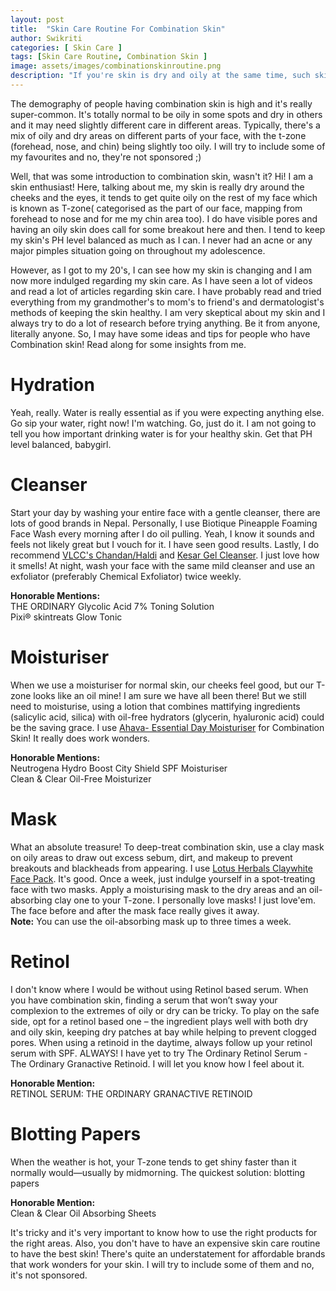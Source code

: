```yaml
---
layout: post
title:  "Skin Care Routine For Combination Skin"
author: Swikriti
categories: [ Skin Care ]
tags: [Skin Care Routine, Combination Skin ]
image: assets/images/combinationskinroutine.png
description: "If you're skin is dry and oily at the same time, such skin are called combination skin. Learn best products for combination skin, determine how well they work with you and stick to a skin care routine."
---
```


The demography of people having combination skin is high and it's really super-common. It's totally normal to be oily in some spots and dry in others and it may need slightly different care in different areas. Typically, there's a mix of oily and dry areas on different parts of your face, with the t-zone (forehead, nose, and chin) being slightly too oily. I will try to include some of my favourites and no, they're not sponsored ;)

Well, that was some introduction to combination skin, wasn't it? Hi! I am a skin enthusiast! Here, talking about me, my skin is really dry around the cheeks and the eyes, it tends to get quite oily on the rest of my face which is known as T-zone( categorised as the part of our face, mapping from forehead to nose and for me my chin area too). I do have visible pores and having an oily skin does call for some breakout here and then. I tend to keep my skin's PH level balanced as much as I can. I never had an acne or any major pimples situation going on throughout my adolescence. 

However, as I got to my 20's, I can see how my skin is changing and I am now more indulged regarding my skin care. As I have seen a lot of videos and read a lot of articles regarding skin care. I have probably read and tried everything from my grandmother's to mom's to friend's and dermatologist's methods of keeping the skin healthy. I am very skeptical about my skin and I always try to do a lot of research before trying anything. Be it from anyone, literally anyone. So, I may have some ideas and tips for people who have Combination skin! Read along for some insights from me. 

# Hydration
Yeah, really. Water is really essential as if you were expecting anything else. Go sip your water, right now! I'm watching. Go, just do it. I am not going to tell you how important drinking water is for your healthy skin. Get that PH level balanced, babygirl.

# Cleanser
Start your day by washing your entire face with a gentle cleanser, there are lots of good brands in Nepal. Personally, I use Biotique Pineapple Foaming Face Wash every morning after I do oil pulling. Yeah, I know it sounds and feels not likely great but I vouch for it. I have seen good results. Lastly, I do recommend <u>VLCC's Chandan/Haldi</u> and <u>Kesar Gel Cleanser</u>. I just love how it smells!
At night, wash your face with the same mild cleanser and use an exfoliator (preferably Chemical Exfoliator) twice weekly.

**Honorable Mentions:**<br>
THE ORDINARY Glycolic Acid 7% Toning Solution<br>
Pixi® skintreats Glow Tonic

# Moisturiser
When we use a moisturiser for normal skin, our cheeks feel good, but our T-zone looks like an oil mine! I am sure we have all been there! But we still need to moisturise, using a lotion that combines mattifying ingredients (salicylic acid, silica) with oil-free hydrators (glycerin, hyaluronic acid) could be the saving grace. I use <u>Ahava- Essential Day Moisturiser</u> for Combination Skin! It really does work wonders.

**Honorable Mentions:**<br>
Neutrogena Hydro Boost City Shield SPF Moisturiser<br>
Clean & Clear Oil-Free Moisturizer

# Mask
What an absolute treasure! To deep-treat combination skin, use a clay mask on oily areas to draw out excess sebum, dirt, and makeup to prevent breakouts and blackheads from appearing. I use <u>Lotus Herbals Claywhite Face Pack</u>. It's good.
Once a week, just indulge yourself in a spot-treating face with two masks. Apply a moisturising mask to the dry areas and an oil-absorbing clay one to your T-zone. I personally love masks! I just love'em. The face before and after the mask face really gives it away.  
<b>Note:</b> You can use the oil-absorbing mask up to three times a week.

# Retinol
I don't know where I would be without using Retinol based serum. When you have combination skin, finding a serum that won’t sway your complexion to the extremes of oily or dry can be tricky. To play on the safe side, opt for a retinol based one – the ingredient plays well with both dry and oily skin, keeping dry patches at bay while helping to prevent clogged pores. When using a retinoid in the daytime, always follow up your retinol serum with SPF. ALWAYS! I have yet to try The Ordinary Retinol Serum - The Ordinary Granactive Retinoid. I will let you know how I feel about it.

**Honorable Mention:**<br>
RETINOL SERUM: THE ORDINARY GRANACTIVE RETINOID

# Blotting Papers
When the weather is hot, your T-zone tends to get shiny faster than it normally would—usually by midmorning. The quickest solution: blotting papers 

**Honorable Mention:**<br>
Clean & Clear Oil Absorbing Sheets

It's tricky and it's very important to know how to use the right products for the right areas. Also, you don't have to have an expensive skin care routine to have the best skin! There's quite an understatement for affordable brands that work wonders for your skin. I will try to include some of them and no, it's not sponsored.
